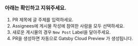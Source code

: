 ### 아래는 확인하고 지워주세요.

1. PR 제목에 글 주제를 입력하세요.
2. Assignees에 게시물 작성에 참여한 사람을 모두 선택하세요.
3. 새로운 게시물의 경우 `New Post` Label을 달아주세요.
4. PR을 생성하면 자동으로 Gatsby Cloud Preview 가 생성됩니다.
